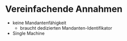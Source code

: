 # Vereinfachende Annahmen

- keine Mandantenfähigkeit
  - braucht dedizierten Mandanten-Identifikator
- Single Machine

